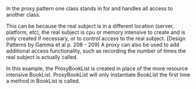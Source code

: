 In the proxy pattern one class stands in for and handles all access to another class.<br> 

This can be because the real subject is in a different location (server, platform, etc), the real subject is cpu or memory intensive to create and is only created if necessary, or to control access to the real subject. [Design Patterns by Gamma et al p. 208 - 209] A proxy can also be used to add additional access functionality, such as recording the number of times the real subject is actually called.<br> 

In this example, the ProxyBookList is created in place of the more resource intensive BookList. ProxyBookList will only instantiate BookList the first time a method in BookList is called.<br>
